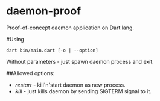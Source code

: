 # daemon-proof
Proof-of-concept daemon application on Dart lang.

#Using
```
dart bin/main.dart [-o | --option]
```
Without parameters - just spawn daemon process and exit.

##Allowed options:
* *restart* - kill'n'start daemon as new process.
* *kill* - just kills daemon by sending SIGTERM signal to it.

